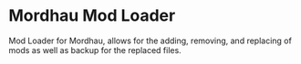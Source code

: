 # Mordhau Mod Loader
 Mod Loader for Mordhau, allows for the adding, removing, and replacing of mods as well as backup for the replaced files.
